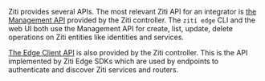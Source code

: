 Ziti provides several APIs. The most relevant Ziti API for an integrator is [the Management API](./index.md#edge-management-api) provided by the Ziti controller. The `ziti edge` CLI and the web UI both use the Management API for create, list, update, delete operations on Ziti entities like identities and services.

[The Edge Client API](./index.md#edge-client-api) is also provided by the Ziti controller. This is the API implemented by Ziti Edge SDKs which are used by endpoints to authenticate and discover Ziti services and routers.